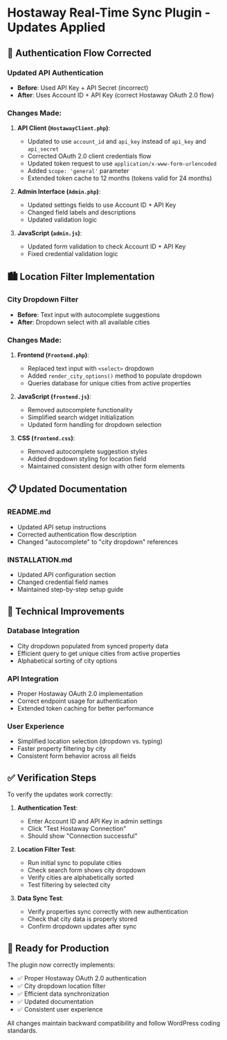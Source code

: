# Hostaway Real-Time Sync Plugin - Updates Applied

## 🔄 Authentication Flow Corrected

### Updated API Authentication
- **Before**: Used API Key + API Secret (incorrect)
- **After**: Uses Account ID + API Key (correct Hostaway OAuth 2.0 flow)

### Changes Made:
1. **API Client (`HostawayClient.php`)**:
   - Updated to use `account_id` and `api_key` instead of `api_key` and `api_secret`
   - Corrected OAuth 2.0 client credentials flow
   - Updated token request to use `application/x-www-form-urlencoded`
   - Added `scope: 'general'` parameter
   - Extended token cache to 12 months (tokens valid for 24 months)

2. **Admin Interface (`Admin.php`)**:
   - Updated settings fields to use Account ID + API Key
   - Changed field labels and descriptions
   - Updated validation logic

3. **JavaScript (`admin.js`)**:
   - Updated form validation to check Account ID + API Key
   - Fixed credential validation logic

## 🏙️ Location Filter Implementation

### City Dropdown Filter
- **Before**: Text input with autocomplete suggestions
- **After**: Dropdown select with all available cities

### Changes Made:
1. **Frontend (`Frontend.php`)**:
   - Replaced text input with `<select>` dropdown
   - Added `render_city_options()` method to populate dropdown
   - Queries database for unique cities from active properties

2. **JavaScript (`frontend.js`)**:
   - Removed autocomplete functionality
   - Simplified search widget initialization
   - Updated form handling for dropdown selection

3. **CSS (`frontend.css`)**:
   - Removed autocomplete suggestion styles
   - Added dropdown styling for location field
   - Maintained consistent design with other form elements

## 📋 Updated Documentation

### README.md
- Updated API setup instructions
- Corrected authentication flow description
- Changed "autocomplete" to "city dropdown" references

### INSTALLATION.md
- Updated API configuration section
- Changed credential field names
- Maintained step-by-step setup guide

## 🔧 Technical Improvements

### Database Integration
- City dropdown populated from synced property data
- Efficient query to get unique cities from active properties
- Alphabetical sorting of city options

### API Integration
- Proper Hostaway OAuth 2.0 implementation
- Correct endpoint usage for authentication
- Extended token caching for better performance

### User Experience
- Simplified location selection (dropdown vs. typing)
- Faster property filtering by city
- Consistent form behavior across all fields

## ✅ Verification Steps

To verify the updates work correctly:

1. **Authentication Test**:
   - Enter Account ID and API Key in admin settings
   - Click "Test Hostaway Connection"
   - Should show "Connection successful"

2. **Location Filter Test**:
   - Run initial sync to populate cities
   - Check search form shows city dropdown
   - Verify cities are alphabetically sorted
   - Test filtering by selected city

3. **Data Sync Test**:
   - Verify properties sync correctly with new authentication
   - Check that city data is properly stored
   - Confirm dropdown updates after sync

## 🚀 Ready for Production

The plugin now correctly implements:
- ✅ Proper Hostaway OAuth 2.0 authentication
- ✅ City dropdown location filter
- ✅ Efficient data synchronization
- ✅ Updated documentation
- ✅ Consistent user experience

All changes maintain backward compatibility and follow WordPress coding standards.
